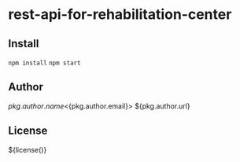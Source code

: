 # rest-api-for-rehabilitation-center


## Install

`npm install`
`npm start`


## Author

${pkg.author.name} <${pkg.author.email}> ${pkg.author.url}

## License

${license()}